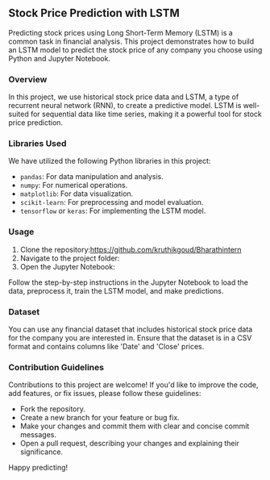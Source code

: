 ## Stock Price Prediction with LSTM

Predicting stock prices using Long Short-Term Memory (LSTM) is a common task in financial analysis. This project demonstrates how to build an LSTM model to predict the stock price of any company you choose using Python and Jupyter Notebook.

### Overview

In this project, we use historical stock price data and LSTM, a type of recurrent neural network (RNN), to create a predictive model. LSTM is well-suited for sequential data like time series, making it a powerful tool for stock price prediction.

### Libraries Used

We have utilized the following Python libraries in this project:

- `pandas`: For data manipulation and analysis.
- `numpy`: For numerical operations.
- `matplotlib`: For data visualization.
- `scikit-learn`: For preprocessing and model evaluation.
- `tensorflow` or `keras`: For implementing the LSTM model.

### Usage

1. Clone the repository:https://github.com/kruthikgoud/Bharathintern
2. Navigate to the project folder:
3. Open the Jupyter Notebook:

 Follow the step-by-step instructions in the Jupyter Notebook to load the data, preprocess it, train the LSTM model, and make predictions.

### Dataset

You can use any financial dataset that includes historical stock price data for the company you are interested in. Ensure that the dataset is in a CSV format and contains columns like 'Date' and 'Close' prices.

### Contribution Guidelines

Contributions to this project are welcome! If you'd like to improve the code, add features, or fix issues, please follow these guidelines:

- Fork the repository.
- Create a new branch for your feature or bug fix.
- Make your changes and commit them with clear and concise commit messages.
- Open a pull request, describing your changes and explaining their significance.



Happy predicting!




